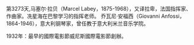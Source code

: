 第3273天,马塞尔·拉贝（Marcel Labey，1875-1968），又译拉卑，法国指挥家、作曲家。冼星海在巴黎学习的指挥老师。
乔瓦尼·安福西（Giovanni Anfossi，1864-1946），意大利钢琴家，曾任教于意大利米兰音乐学院。

1932年：最早的國際電影節威尼斯國際電影節創辦。